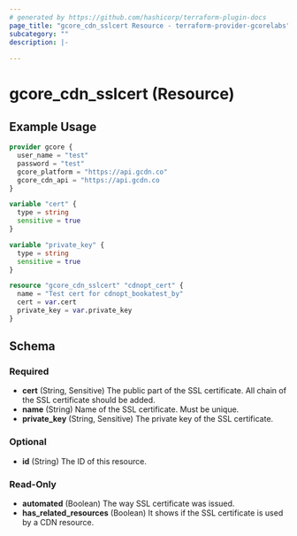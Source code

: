 ```yaml
---
# generated by https://github.com/hashicorp/terraform-plugin-docs
page_title: "gcore_cdn_sslcert Resource - terraform-provider-gcorelabs"
subcategory: ""
description: |-
  
---
```


# gcore_cdn_sslcert (Resource)



## Example Usage

```terraform
provider gcore {
  user_name = "test"
  password = "test"
  gcore_platform = "https://api.gcdn.co"
  gcore_cdn_api = "https://api.gcdn.co
}

variable "cert" {
  type = string
  sensitive = true
}

variable "private_key" {
  type = string
  sensitive = true
}

resource "gcore_cdn_sslcert" "cdnopt_cert" {
  name = "Test cert for cdnopt_bookatest_by"
  cert = var.cert
  private_key = var.private_key
}
```

<!-- schema generated by tfplugindocs -->
## Schema

### Required

- **cert** (String, Sensitive) The public part of the SSL certificate. All chain of the SSL certificate should be added.
- **name** (String) Name of the SSL certificate. Must be unique.
- **private_key** (String, Sensitive) The private key of the SSL certificate.

### Optional

- **id** (String) The ID of this resource.

### Read-Only

- **automated** (Boolean) The way SSL certificate was issued.
- **has_related_resources** (Boolean) It shows if the SSL certificate is used by a CDN resource.


